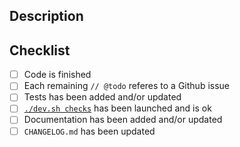 ## Description


## Checklist

- [ ] Code is finished
- [ ] Each remaining `// @todo` referes to a Github issue
- [ ] Tests has been added and/or updated
- [ ] [`./dev.sh checks`](https://dbtoolsbundle.readthedocs.io/en/stable/contribute/guide.html#devs-tools) has been launched and is ok
- [ ] Documentation has been added and/or updated
- [ ] `CHANGELOG.md` has been updated